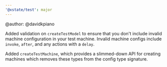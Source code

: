 ```yaml
---
'@xstate/test': major
---
```


@author: @davidkpiano

Added validation on `createTestModel` to ensure that you don't include invalid machine configuration in your test machine. Invalid machine configs include `invoke`, `after`, and any actions with a `delay`.

Added `createTestMachine`, which provides a slimmed-down API for creating machines which removes these types from the config type signature.
